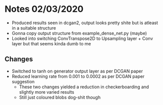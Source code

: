 # Notes 02/03/2020
- Produced results seen in dcgan2, output looks pretty shite but is atleast in a suitable structure
- Gonna copy output structure from example_dense_net.py (maybe)
- Looked into switching ConvTranspose2D to Upsampling layer + Conv layer but that seems kinda dumb to me

## Changes 
- Switched to tanh on generator output layer as per DCGAN paper
- Reduced learning rate from 0.001 to 0.0002 as per DCGAN paper suggestion
  - These two changes yielded a reduction in checkerboarding and slightly more varied results
  - Still just coloured blobs dog-shit though
